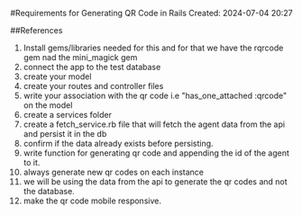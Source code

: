#Requirements for Generating QR Code in Rails
Created: 2024-07-04 20:27

##References
1. Install gems/libraries needed for this and for that we have the rqrcode gem nad the mini_magick gem
2. connect the app to the test database
3. create your model
4. create your routes and controller files
5. write your association with the qr code i.e "has_one_attached :qrcode" on the model
6. create a services folder
7. create a fetch_service.rb file that will fetch the agent data from the api and persist it in the db
8. confirm if the data already exists before persisting.
9. write function for generating qr code and appending the id of the agent to it.
10. always generate new qr codes on each instance 
11. we will be using the data from the api to generate the qr codes and not the database.
12. make the qr code mobile responsive.
